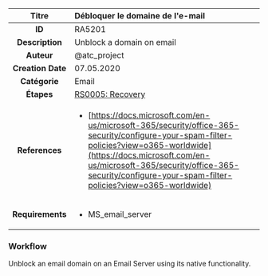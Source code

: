 | Titre                       | Débloquer le domaine de l'e-mail         |
|:---------------------------:|:--------------------|
| **ID**                      | RA5201            |
| **Description**             | Unblock a domain on email   |
| **Auteur**                  | @atc_project        |
| **Creation Date**           | 07.05.2020 |
| **Catégorie**                | Email      |
| **Étapes**                   |[RS0005: Recovery](../Response_Stages/RS0005.md)| 
| **References** |<ul><li>[https://docs.microsoft.com/en-us/microsoft-365/security/office-365-security/configure-your-spam-filter-policies?view=o365-worldwide](https://docs.microsoft.com/en-us/microsoft-365/security/office-365-security/configure-your-spam-filter-policies?view=o365-worldwide)</li></ul>|
| **Requirements** |<ul><li>MS_email_server</li></ul>|

### Workflow

Unblock an email domain on an Email Server using its native functionality.  
